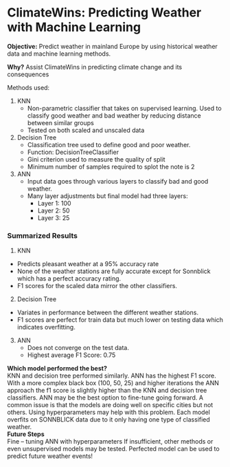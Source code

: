 # ClimateWins: Predicting Weather with Machine Learning

**Objective:** Predict weather in mainland Europe by using historical weather data and machine learning methods. 

**Why?** Assist ClimateWins in predicting climate change and its consequences

Methods used: 
1. KNN
     - Non-parametric classifier that takes on supervised learning. 
Used to classify good weather and bad weather by reducing distance between similar groups
    - Tested on both scaled and unscaled data
2. Decision Tree
     - Classification tree used to define good and poor weather. 
     - Function: DecisionTreeClassifier
     - Gini criterion used to measure the quality of split
     - Minimum number of samples required to splot the note is 2
3. ANN
   - Input data goes through various layers to classify bad and good weather.
   - Many layer adjustments but final model had three layers:
       - Layer 1: 100
       - Layer 2: 50 
       - Layer 3: 25

### Summarized Results  

1. KNN
  - Predicts pleasant weather at a 95% accuracy rate
  - None of the weather stations are fully accurate except for Sonnblick which has a perfect accuracy rating. 
  - F1 scores for the scaled data mirror the other classifiers.
2. Decision Tree
  - Variates in performance between the different weather stations. 
  - F1 scores are perfect for train data but much lower on testing data which indicates overfitting. 
3. ANN
   - Does not converge on the test data. 
   - Highest average F1 Score: 0.75

**Which model performed the best?**  
KNN and decision tree performed similarly. ANN has the highest F1 score. 
With a more complex black box (100, 50, 25) and higher iterations the ANN approach the f1 score is slightly higher than the KNN and decision tree classifiers. 
ANN may be the best option to fine-tune going forward. 
A common issue is that the models are doing well on specific cities but not others. Using hyperparameters may help with this problem. Each model overfits on SONNBLICK data due to it only having one type of classified weather.  
**Future Steps**  
Fine – tuning ANN with hyperparameters
If insufficient, other methods or even unsupervised models may be tested.
Perfected model can be used to predict future weather events!

